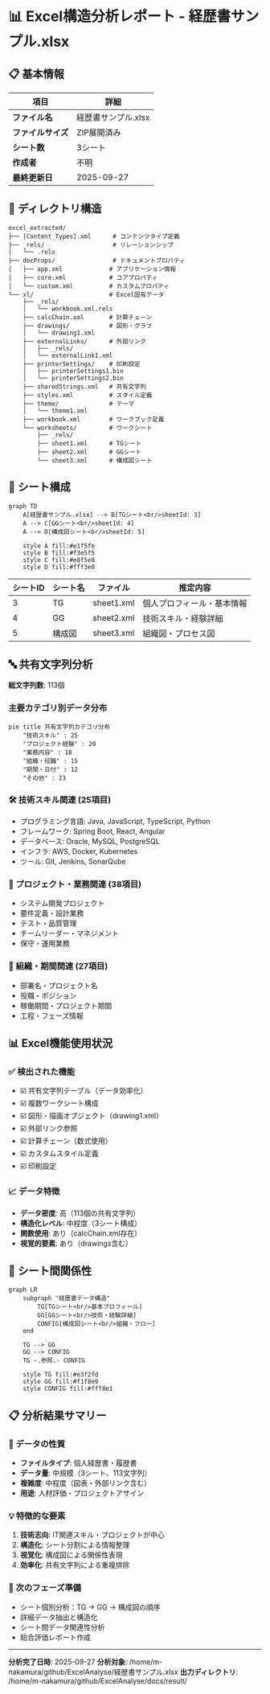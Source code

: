 # 📊 Excel構造分析レポート - 経歴書サンプル.xlsx

## 📋 基本情報

| 項目 | 詳細 |
|------|------|
| **ファイル名** | 経歴書サンプル.xlsx |
| **ファイルサイズ** | ZIP展開済み |
| **シート数** | 3シート |
| **作成者** | 不明 |
| **最終更新日** | 2025-09-27 |

## 📂 ディレクトリ構造

```
excel_extracted/
├── [Content_Types].xml      # コンテンツタイプ定義
├── _rels/                   # リレーションシップ
│   └── .rels
├── docProps/                # ドキュメントプロパティ
│   ├── app.xml             # アプリケーション情報
│   ├── core.xml            # コアプロパティ
│   └── custom.xml          # カスタムプロパティ
└── xl/                     # Excel固有データ
    ├── _rels/
    │   └── workbook.xml.rels
    ├── calcChain.xml       # 計算チェーン
    ├── drawings/           # 図形・グラフ
    │   └── drawing1.xml
    ├── externalLinks/      # 外部リンク
    │   ├── _rels/
    │   └── externalLink1.xml
    ├── printerSettings/    # 印刷設定
    │   ├── printerSettings1.bin
    │   └── printerSettings2.bin
    ├── sharedStrings.xml   # 共有文字列
    ├── styles.xml          # スタイル定義
    ├── theme/              # テーマ
    │   └── theme1.xml
    ├── workbook.xml        # ワークブック定義
    └── worksheets/         # ワークシート
        ├── _rels/
        ├── sheet1.xml      # TGシート
        ├── sheet2.xml      # GGシート
        └── sheet3.xml      # 構成図シート
```

## 📝 シート構成

```mermaid
graph TD
    A[経歴書サンプル.xlsx] --> B[TGシート<br/>sheetId: 3]
    A --> C[GGシート<br/>sheetId: 4]
    A --> D[構成図シート<br/>sheetId: 5]

    style A fill:#e1f5fe
    style B fill:#f3e5f5
    style C fill:#e8f5e8
    style D fill:#fff3e0
```

| シートID | シート名 | ファイル | 推定内容 |
|----------|----------|----------|----------|
| 3 | TG | sheet1.xml | 個人プロフィール・基本情報 |
| 4 | GG | sheet2.xml | 技術スキル・経験詳細 |
| 5 | 構成図 | sheet3.xml | 組織図・プロセス図 |

## 🔤 共有文字列分析

**総文字列数**: 113個

### 主要カテゴリ別データ分布

```mermaid
pie title 共有文字列カテゴリ分布
    "技術スキル" : 25
    "プロジェクト経験" : 20
    "業務内容" : 18
    "組織・役職" : 15
    "期間・日付" : 12
    "その他" : 23
```

### 🛠️ 技術スキル関連 (25項目)
- プログラミング言語: Java, JavaScript, TypeScript, Python
- フレームワーク: Spring Boot, React, Angular
- データベース: Oracle, MySQL, PostgreSQL
- インフラ: AWS, Docker, Kubernetes
- ツール: Git, Jenkins, SonarQube

### 💼 プロジェクト・業務関連 (38項目)
- システム開発プロジェクト
- 要件定義・設計業務
- テスト・品質管理
- チームリーダー・マネジメント
- 保守・運用業務

### 🏢 組織・期間関連 (27項目)
- 部署名・プロジェクト名
- 役職・ポジション
- 稼働期間・プロジェクト期間
- 工程・フェーズ情報

## 📊 Excel機能使用状況

### ✅ 検出された機能
- ☑️ 共有文字列テーブル（データ効率化）
- ☑️ 複数ワークシート構成
- ☑️ 図形・描画オブジェクト（drawing1.xml）
- ☑️ 外部リンク参照
- ☑️ 計算チェーン（数式使用）
- ☑️ カスタムスタイル定義
- ☑️ 印刷設定

### 📈 データ特徴
- **データ密度**: 高（113個の共有文字列）
- **構造化レベル**: 中程度（3シート構成）
- **関数使用**: あり（calcChain.xml存在）
- **視覚的要素**: あり（drawings含む）

## 🔗 シート間関係性

```mermaid
graph LR
    subgraph "経歴書データ構造"
        TG[TGシート<br/>基本プロフィール]
        GG[GGシート<br/>技術・経験詳細]
        CONFIG[構成図シート<br/>組織・フロー]
    end

    TG --> GG
    GG --> CONFIG
    TG -.参照.- CONFIG

    style TG fill:#e3f2fd
    style GG fill:#f1f8e9
    style CONFIG fill:#fff8e1
```

## 📋 分析結果サマリー

### 🎯 データの性質
- **ファイルタイプ**: 個人経歴書・履歴書
- **データ量**: 中規模（3シート、113文字列）
- **複雑度**: 中程度（図表・外部リンク含む）
- **用途**: 人材評価・プロジェクトアサイン

### 💡 特徴的な要素
1. **技術志向**: IT関連スキル・プロジェクトが中心
2. **構造化**: シート分割による情報整理
3. **視覚化**: 構成図による関係性表現
4. **効率化**: 共有文字列による重複排除

### 🔄 次のフェーズ準備
- シート個別分析：TG → GG → 構成図の順序
- 詳細データ抽出と構造化
- シート間データ関連性分析
- 総合評価レポート作成

---

**分析完了日時**: 2025-09-27
**分析対象**: /home/m-nakamura/github/ExcelAnalyse/経歴書サンプル.xlsx
**出力ディレクトリ**: /home/m-nakamura/github/ExcelAnalyse/docs/result/